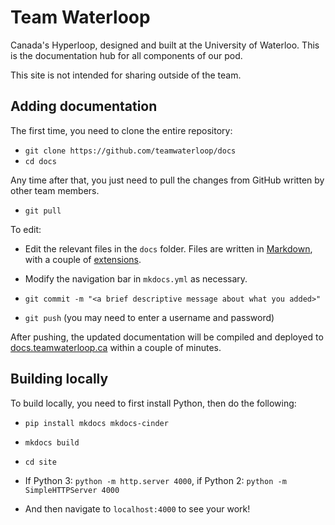 # Team Waterloop

Canada's Hyperloop, designed and built at the University of Waterloo.
This is the documentation hub for all components of our pod.

This site is not intended for sharing outside of the team.

## Adding documentation

The first time, you need to clone the entire repository:

- `git clone https://github.com/teamwaterloop/docs`
- `cd docs`

Any time after that, you just need to pull the changes from GitHub written by other team members.

- `git pull`

To edit:

- Edit the relevant files in the `docs` folder. Files are written in 
    [Markdown](http://commonmark.org/help/), with a couple of 
    [extensions](http://www.mkdocs.org/user-guide/writing-your-docs/#markdown-extensions).

- Modify the navigation bar in `mkdocs.yml` as necessary.

- `git commit -m "<a brief descriptive message about what you added>"`

- `git push` (you may need to enter a username and password)

After pushing, the updated documentation will be compiled and deployed to 
[docs.teamwaterloop.ca](https://docs.teamwaterloop.ca) within a couple of minutes.

## Building locally

To build locally, you need to first install Python, then do the following:

- `pip install mkdocs mkdocs-cinder`

- `mkdocs build`

- `cd site`

- If Python 3: `python -m http.server 4000`, if Python 2: `python -m SimpleHTTPServer 4000`

- And then navigate to `localhost:4000` to see your work!
